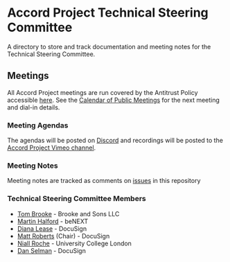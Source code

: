 # Accord Project Technical Steering Committee
A directory to store and track documentation and meeting notes for the Technical Steering Committee.
## Meetings
All Accord Project meetings are run covered by the Antitrust Policy accessible [here](https://github.com/accordproject/docs#governance-documents-and-policies).
See the [Calendar of Public Meetings](https://calendar.google.com/calendar/embed?src=accordproject.org_gktijdpnstaltatqcv6bcvr54o%40group.calendar.google.com) for the next meeting and dial-in details.
### Meeting Agendas
The agendas will be posted on [Discord](https://discord.gg/UwXwVENv) and recordings will be posted to the [Accord Project Vimeo channel](https://vimeo.com/accordproject).
### Meeting Notes
Meeting notes are tracked as comments on [issues](https://github.com/accordproject/technical-steering-committee/issues) in this repository

### Technical Steering Committee Members

- [Tom Brooke](https://github.com/tbrooke) - Brooke and Sons LLC
- [Martin Halford](https://github.com/martinhalford) - beNEXT
- [Diana Lease](https://github.com/dianalease) - DocuSign
- [Matt Roberts](https://github.com/mttrbrts) (Chair) - DocuSign
- [Niall Roche](https://github.com/niallroche) - University College London
- [Dan Selman](https://github.com/dselman) - DocuSign
